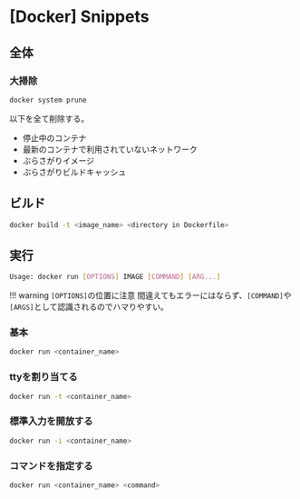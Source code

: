 # [Docker] Snippets


全体
----

### 大掃除

```bash
docker system prune
```

以下を全て削除する。

* 停止中のコンテナ
* 最新のコンテナで利用されていないネットワーク
* ぶらさがりイメージ
* ぶらさがりビルドキャッシュ


ビルド
------

```bash
docker build -t <image_name> <directory in Dockerfile>
```


実行
----

```bash
Usage: docker run [OPTIONS] IMAGE [COMMAND] [ARG...]
```

!!! warning
    `[OPTIONS]`の位置に注意
    間違えてもエラーにはならず、`[COMMAND]`や`[ARGS]`として認識されるのでハマりやすい。


### 基本

```bash
docker run <container_name>
```

### ttyを割り当てる

```bash
docker run -t <container_name>
```

### 標準入力を開放する

```bash
docker run -i <container_name>
```

### コマンドを指定する

```bash
docker run <container_name> <command>
```

